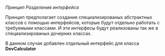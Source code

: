 *Принцип Разделения интерфейса*

Принцип предполагает создание специализированых абстрактных классов с помощью интерфейсов, которые будут отдельно работать с требуемыми классами.
И эти интерфесы будут реализованы так же в специализированых дочерних классах.

В данном случае добавлен отдельный интерфейс для класса **DevCalculator**


